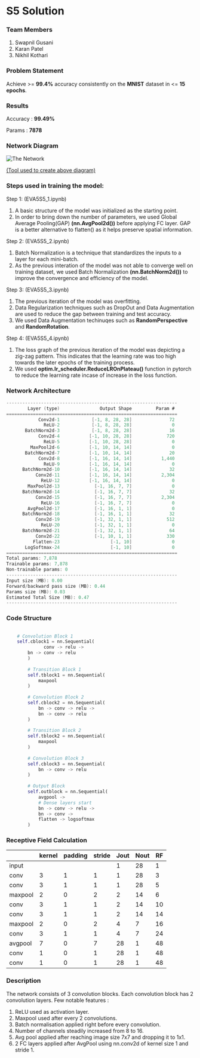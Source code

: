 # S5 Solution

### Team Members
1. Swapnil Gusani
2. Karan Patel
3. Nikhil Kothari

### Problem Statement
Achieve >= **99.4%** accuracy consistently on the **MNIST** dataset in <= **15  epochs**.

### Results
Accuracy : **99.49%**

Params : **7878**
### Network Diagram
![The Network](https://i.imgur.com/owE4034.png  "Model")

[(Tool used to create above diagram)](https://alexlenail.me/NN-SVG/LeNet.html) 
### Steps used in training the model:
Step 1: (EVA5S5_1.ipynb) 
1. A basic structure of the model was initialized as the starting point.
2. In order to bring down the number of parameters, we used Global Average Pooling(GAP) **(nn.AvgPool2d())** before applying FC layer. GAP is a better alternative to flatten() as it helps preserve spatial information.

Step 2: (EVA5S5_2.ipynb)
1. Batch Normalization is a technique that standardizes the inputs to a layer for each mini-batch. 
2. As the previous interation of the model was not able to converge well on training dataset, we used Batch Normalization **(nn.BatchNorm2d())** to improve the convergence and efficiency of the model.

Step 3: (EVA5S5_3.ipynb)
1. The previous iteration of the model was overfitting.
2. Data Regularization techniques such as DropOut and Data Augmentation are used to reduce the gap between training and test accuracy.
3. We used Data Augmentation techinuqes such as **RandomPerspective** and **RandomRotation**.

Step 4: (EVA5S5_4.ipynb)
1. The loss graph of the previous iteration of the model was depicting a zig-zag pattern. This indicates that the learning rate was too high towards the later epochs of the training process.
2. We used **optim.lr_scheduler.ReduceLROnPlateau()** function in pytorch to reduce the learning rate incase of increase in the loss function. 

### Network Architecture
```c
----------------------------------------------------------------
        Layer (type)               Output Shape         Param #
================================================================
            Conv2d-1            [-1, 8, 28, 28]              72
              ReLU-2            [-1, 8, 28, 28]               0
       BatchNorm2d-3            [-1, 8, 28, 28]              16
            Conv2d-4           [-1, 10, 28, 28]             720
              ReLU-5           [-1, 10, 28, 28]               0
         MaxPool2d-6           [-1, 10, 14, 14]               0
       BatchNorm2d-7           [-1, 10, 14, 14]              20
            Conv2d-8           [-1, 16, 14, 14]           1,440
              ReLU-9           [-1, 16, 14, 14]               0
      BatchNorm2d-10           [-1, 16, 14, 14]              32
           Conv2d-11           [-1, 16, 14, 14]           2,304
             ReLU-12           [-1, 16, 14, 14]               0
        MaxPool2d-13             [-1, 16, 7, 7]               0
      BatchNorm2d-14             [-1, 16, 7, 7]              32
           Conv2d-15             [-1, 16, 7, 7]           2,304
             ReLU-16             [-1, 16, 7, 7]               0
        AvgPool2d-17             [-1, 16, 1, 1]               0
      BatchNorm2d-18             [-1, 16, 1, 1]              32
           Conv2d-19             [-1, 32, 1, 1]             512
             ReLU-20             [-1, 32, 1, 1]               0
      BatchNorm2d-21             [-1, 32, 1, 1]              64
           Conv2d-22             [-1, 10, 1, 1]             330
          Flatten-23                   [-1, 10]               0
       LogSoftmax-24                   [-1, 10]               0
================================================================
Total params: 7,878
Trainable params: 7,878
Non-trainable params: 0
----------------------------------------------------------------
Input size (MB): 0.00
Forward/backward pass size (MB): 0.44
Params size (MB): 0.03
Estimated Total Size (MB): 0.47
----------------------------------------------------------------
```

### Code Structure
```python
	
	# Convolution Block 1
	self.cblock1 = nn.Sequential(
		      conv -> relu ->
		bn -> conv -> relu
        )
        
        # Transition Block 1
        self.tblock1 = nn.Sequential(
        	maxpool
        )
        
        # Convolution Block 2
        self.cblock2 = nn.Sequential(
	    	bn -> conv -> relu ->
	    	bn -> conv -> relu
        )
        
        # Transition Block 2
        self.tblock2 = nn.Sequential(
	        maxpool
        )
        
        # Convolution Block 3
        self.cblock3 = nn.Sequential(
	    	bn -> conv -> relu
        )
        
        # Output Block
        self.outblock = nn.Sequential(
	        avgpool ->
	        # Dense layers start
	        bn -> conv -> relu ->
	        bn -> conv ->
	        flatten -> logsoftmax
        )
```

### Receptive Field Calculation
|         | kernel | padding | stride | Jout | Nout | RF |
|---------|--------|---------|--------|------|------|----|
| input   |        |         |        | 1    | 28   | 1  |
| conv    | 3      | 1       | 1      | 1    | 28   | 3  |
| conv    | 3      | 1       | 1      | 1    | 28   | 5  |
| maxpool | 2      | 0       | 2      | 2    | 14   | 6  |
| conv    | 3      | 1       | 1      | 2    | 14   | 10 |
| conv    | 3      | 1       | 1      | 2    | 14   | 14 |
| maxpool | 2      | 0       | 2      | 4    | 7    | 16 |
| conv    | 3      | 1       | 1      | 4    | 7    | 24 |
| avgpool | 7      | 0       | 7      | 28   | 1    | 48 |
| conv    | 1      | 0       | 1      | 28   | 1    | 48 |
| conv    | 1      | 0       | 1      | 28   | 1    | 48 |

### Description

The network consists of 3 convolution blocks. Each convolution block has 2 convolution layers. Few notable features :

1. ReLU used as activation layer.
2. Maxpool used after every 2 convolutions.
3. Batch normalisation applied right before every convolution.
4. Number of channels steadily increased from 8 to 16.
5. Avg pool applied after reaching image size 7x7 and dropping it to 1x1.
6. 2 FC layers applied after AvgPool using nn.conv2d of kernel size 1 and stride 1.
